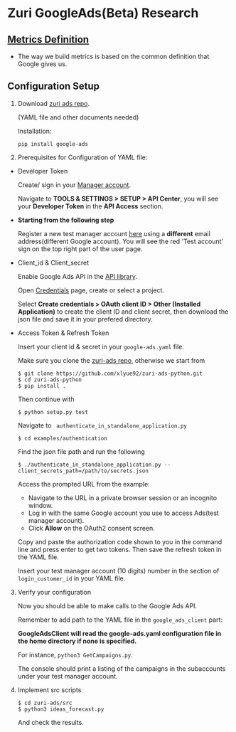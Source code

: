 # Zuri GoogleAds(Beta) Research
## [Metrics Definition](https://support.google.com/google-ads/topic/3121777?hl=en&ref_topic=3119071)
*  The way we build metrics is based on the common definition that Google gives us.


## Configuration Setup
1. Download [zuri ads repo](https://github.com/xlyue92/zuri-ads).

   (YAML file and other documents needed)

   Installation: 
   
   ```
   pip install google-ads
   ```
   
   
 2. Prerequisites for Configuration of YAML file:
   
 *  Developer Token
    
    Create/ sign in your [Manager account](https://ads.google.com/home/tools/manager-accounts/).
    
    Navigate to **TOOLS & SETTINGS > SETUP > API Center**, you will see your **Developer Token** in the **API Access** section.
    
 *  **Starting from the following step**
 
    Register a new test manager account [here](https://ads.google.com/um/Welcome/Home?a=1&sf=mt&authuser=0#ta) using a **different** email address(different Google account). You will see the red 'Test account' sign on the top right part of the user page.
    
    
 *  Client_id & Client_secret
    
    Enable Google Ads API in the [API library](https://console.developers.google.com/apis/library).
                               
    Open [Credentials](https://console.developers.google.com/apis/credentials) page, create or select a project.
                               
    Select **Create credentials > OAuth client ID > Other (Installed Application)** to create the client ID and client secret, then download the json file and save it in your prefered directory.
    
 *  Access Token & Refresh Token
 
    Insert your client id & secret in your ```google-ads.yaml``` file.
    
    Make sure you clone the [zuri-ads repo](https://github.com/xlyue92/zuri-ads), otherwise we start from 
    ```
    $ git clone https://github.com/xlyue92/zuri-ads-python.git
    $ cd zuri-ads-python
    $ pip install .
    ```
    
    Then continue with 
    ```
    $ python setup.py test
    ```
    Navigate to ``` authenticate_in_standalone_application.py```
    ```
    $ cd examples/authentication
    ```
    Find the json file path and run the following
    ```
    $ ./authenticate_in_standalone_application.py --client_secrets_path=/path/to/secrets.json
    ```
    Access the prompted URL from the example: 
    - Navigate to the URL in a private browser session or an incognito window.
    - Log in with the same Google account you use to access Ads(test manager account).
    - Click **Allow** on the OAuth2 consent screen.
    
    Copy and paste the authorization code shown to you in the command line and press enter to get two tokens. Then save the refresh token in the YAML file.
    
    Insert your test manager account (10 digits) number in the section of ```login_customer_id``` in your YAML file.
    
3. Verify your configuration
   
   Now you should be able to make calls to the Google Ads API. 
   
   Remember to add path to the YAML file in the ```google_ads_client``` part:
   
   **GoogleAdsClient will read the google-ads.yaml configuration file in the home directory if none is specified.**

   For instance, ```python3 GetCampaigns.py```.

   The console should print a listing of the campaigns in the subaccounts under your test manager account.

4. Implement src scripts
    ```
    $ cd zuri-ads/src
    $ python3 ideas_forecast.py
    ```
   And check the results.

    
    
    
   
